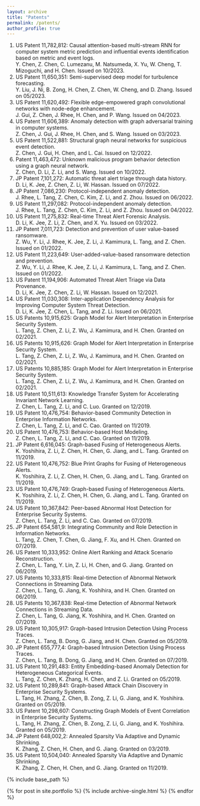 ```yaml
---
layout: archive
title: "Patents"
permalink: /patents/
author_profile: true
---
```



1. US Patent 11,782,812: Causal attention-based multi-stream RNN for computer system metric prediction and influential events identification based on metric and event logs. <br> Y. Chen, Z. Chen, C. Lumezanu, M. Natsumeda, X. Yu, W. Cheng, T. Mizoguchi, and H. Chen. Issued on 10/2023.
2. US Patent 11,650,351: Semi-supervised deep model for turbulence forecasting. <br> Y. Liu, J. Ni, B. Zong, H. Chen, Z. Chen, W. Cheng, and D. Zhang. Issued on 05/2023.
3. US Patent 11,620,492: Flexible edge-empowered graph convolutional networks with node-edge enhancement. <br> J. Gui, Z. Chen, J. Rhee, H. Chen, and P. Wang. Issued on 04/2023.
4. US Patent 11,606,389: Anomaly detection with graph adversarial training in computer systems. <br> Z. Chen, J. Gui, J. Rhee, H. Chen, and S. Wang. Issued on 03/2023.
5. US Patent 11,522,881: Structural graph neural networks for suspicious event detection. <br> Z. Chen, J. Gui, H. Chen, and L. Cai. Issued on 12/2022.
6. Patent 11,463,472: Unknown malicious program behavior detection using a graph neural network. <br> Z. Chen, D. Li, Z. Li, and S. Wang. Issued on 10/2022.
7. JP Patent 7,101,272: Automatic threat alert triage through data history. <br> D. Li, K. Jee, Z. Chen, Z. Li, W. Hassan. Issued on 07/2022.
8. JP Patent 7,086,230: Protocol-independent anomaly detection. <br> J. Rhee, L. Tang, Z. Chen, C. Kim, Z. Li, and Z. Zhou. Issued on 06/2022.
9. US Patent 11,297,082: Protocol-independent anomaly detection. <br> J. Rhee, L. Tang, Z. Chen, C. Kim, Z. Li, and Z. Zhou. Issued on 04/2022.
10. US Patent 11,275,832: Real-time Threat Alert Forensic Analysis. <br> D. Li, K. Jee, Z. Li, Z. Chen, and X. Yu. Issued on 03/2022.
11. JP Patent 7,011,723: Detection and prevention of user value-based ransomware. <br> Z. Wu, Y. Li, J. Rhee, K. Jee, Z. Li, J. Kamimura, L. Tang, and Z. Chen. Issued on 01/2022.
12. US Patent 11,223,649: User-added-value-based ransomware detection and prevention. <br> Z. Wu, Y. Li, J. Rhee, K. Jee, Z. Li, J. Kamimura, L. Tang, and Z. Chen. Issued on 01/2022.
13. US Patent 11,194,906: Automated Threat Alert Triage via Data Provenance. <br> D. Li, K. Jee, Z. Chen, Z. Li, W. Hassan. Issued on 12/2021.
14. US Patent 11,030,308: Inter-application Dependency Analysis for Improving Computer System Threat Detection. <br> D. Li, K. Jee, Z. Chen, L. Tang, and Z. Li. Issued on 06/2021.
15. US Patents 10,915,625: Graph Model for Alert Interpretation in Enterprise Security System. <br> L. Tang, Z. Chen, Z. Li, Z. Wu, J. Kamimura, and H. Chen. Granted on 02/2021.
16. US Patents 10,915,626: Graph Model for Alert Interpretation in Enterprise Security System. <br> L. Tang, Z. Chen, Z. Li, Z. Wu, J. Kamimura, and H. Chen. Granted on 02/2021.
17. US Patents 10,885,185: Graph Model for Alert Interpretation in Enterprise Security System. <br> L. Tang, Z. Chen, Z. Li, Z. Wu, J. Kamimura, and H. Chen. Granted on 02/2021.
18. US Patent 10,511,613: Knowledge Transfer System for Accelerating Invariant Network Learning. <br> Z. Chen, L. Tang, Z. Li, and C. Luo. Granted on 12/2019.
19. US Patent 10,476,754: Behavior-based Community Detection in Enterprise Information Networks. <br> Z. Chen, L. Tang, Z. Li, and C. Cao. Granted on 11/2019.
20. US Patent 10,476,753: Behavior-based Host Modeling. <br> Z. Chen, L. Tang, Z. Li, and C. Cao. Granted on 11/2019.
21. JP Patent 6,616,045: Graph-based Fusing of Heterogeneous Alerts. <br> K. Yoshihira, Z. Li, Z. Chen, H. Chen, G. Jiang, and L. Tang. Granted on 11/2019.
20. US Patent 10,476,752: Blue Print Graphs for Fusing of Heterogeneous Alerts. <br> K. Yoshihira, Z. Li, Z. Chen, H. Chen, G. Jiang, and L. Tang. Granted on 11/2019.
21. US Patent 10,476,749: Graph-based Fusing of Heterogeneous Alerts. <br> K. Yoshihira, Z. Li, Z. Chen, H. Chen, G. Jiang, and L. Tang. Granted on 11/2019.
22. US Patent 10,367,842: Peer-based Abnormal Host Detection for Enterprise Security Systems. <br> Z. Chen, L. Tang, Z. Li, and C. Cao. Granted on 07/2019.
23. JP Patent 654,581,9: Integrating Community and Role Detection in Information Networks. <br> L. Tang, Z. Chen, T. Chen, G. Jiang, F. Xu, and H. Chen. Granted on 07/2019.
24. US Patent 10,333,952: Online Alert Ranking and Attack Scenario Reconstruction. <br> Z. Chen, L. Tang, Y. Lin, Z. Li, H. Chen, and G. Jiang. Granted on 06/2019.
25. US Patents 10,333,815: Real-time Detection of Abnormal Network Connections in Streaming Data. <br> Z. Chen, L. Tang, G. Jiang, K. Yoshihira, and H. Chen. Granted on 06/2019.
25. US Patents 10,367,838: Real-time Detection of Abnormal Network Connections in Streaming Data. <br> Z. Chen, L. Tang, G. Jiang, K. Yoshihira, and H. Chen. Granted on 07/2019.
26. US Patent 10,305,917: Graph-based Intrusion Detection Using Process Traces. <br> Z. Chen, L. Tang, B. Dong, G. Jiang, and H. Chen. Granted on 05/2019.
27. JP Patent 655,777,4: Graph-based Intrusion Detection Using Process Traces. <br> Z. Chen, L. Tang, B. Dong, G. Jiang, and H. Chen. Granted on 07/2019.
28. US Patent 10,291,483: Entity Embedding-based Anomaly Detection for Heterogeneous Categorical Events. <br> L. Tang, Z. Chen, K. Zhang, H. Chen, and Z. Li. Granted on 05/2019.
29. US Patent 10,289,841: Graph-based Attack Chain Discovery in Enterprise Security Systems. <br> L. Tang, H. Zhang, Z. Chen, B. Zong, Z. Li, G. Jiang, and K. Yoshihira. Granted on 05/2019.
30. US Patent 10,298,607: Constructing Graph Models of Event Correlation in Enterprise Security Systems. <br> L. Tang, H. Zhang, Z. Chen, B. Zong, Z. Li, G. Jiang, and K. Yoshihira. Granted on 05/2019.
31. JP Patent 648,002,2: Annealed Sparsity Via Adaptive and Dynamic Shrinking. <br> K. Zhang, Z. Chen, H. Chen, and G. Jiang. Granted on 03/2019.
32. US Patent 10,504,040: Annealed Sparsity Via Adaptive and Dynamic Shrinking. <br> K. Zhang, Z. Chen, H. Chen, and G. Jiang. Granted on 11/2019.







{% include base_path %}


{% for post in site.portfolio %}
  {% include archive-single.html %}
{% endfor %}


